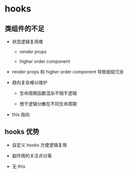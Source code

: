 # hooks

## 类组件的不足

* 状态逻辑复用难

    * render props

    * higher order component

* render props 和 higher order component 导致层级冗余

* 趋向复杂难以维护

    * 生命周期函数混杂不相干逻辑

    * 想干逻辑分散在不同生命周期

* this 指向

## hooks 优势

* 自定义 hooks 方便逻辑复用

* 副作用的关注点分离

* 无 this

